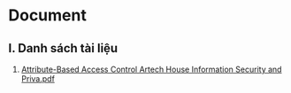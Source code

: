 # Document
## I. Danh sách tài liệu
1. [Attribute-Based Access Control Artech House Information Security and Priva.pdf](https://github.com/LinhTVC-Developer/Document/blob/main/Attribute-BasedAccessControl.pdf)


